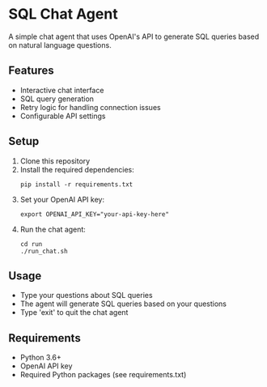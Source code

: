 # SQL Chat Agent

A simple chat agent that uses OpenAI's API to generate SQL queries based on natural language questions.

## Features

- Interactive chat interface
- SQL query generation
- Retry logic for handling connection issues
- Configurable API settings

## Setup

1. Clone this repository
2. Install the required dependencies:
   ```
   pip install -r requirements.txt
   ```
3. Set your OpenAI API key:
   ```
   export OPENAI_API_KEY="your-api-key-here"
   ```
4. Run the chat agent:
   ```
   cd run
   ./run_chat.sh
   ```

## Usage

- Type your questions about SQL queries
- The agent will generate SQL queries based on your questions
- Type 'exit' to quit the chat agent

## Requirements

- Python 3.6+
- OpenAI API key
- Required Python packages (see requirements.txt)
